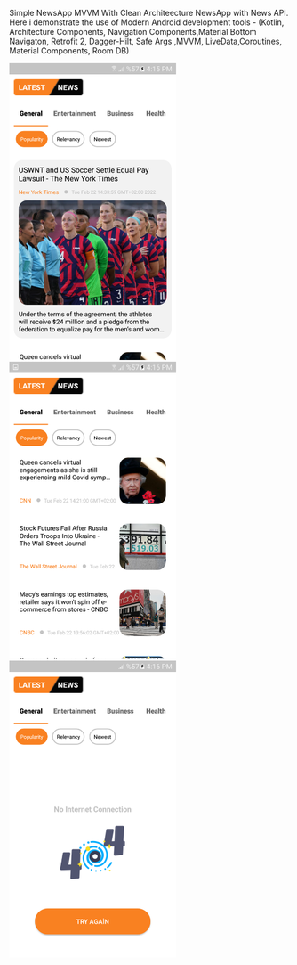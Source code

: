 Simple NewsApp MVVM With Clean Architeecture NewsApp with News API. Here i demonstrate the use of Modern Android development tools - (Kotlin, Architecture Components, Navigation Components,Material Bottom Navigaton, Retrofit 2, Dagger-Hilt, Safe Args ,MVVM, LiveData,Coroutines, Material Components, Room DB)



<img src="./img/img_1.png" width="300"/> <img src="./img/img_2.png" width="300" /> <img src="./img/img_3.png" width="300" />
          





